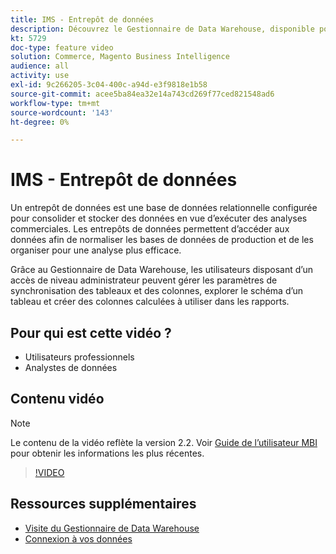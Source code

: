 ```yaml
---
title: IMS - Entrepôt de données
description: Découvrez le Gestionnaire de Data Warehouse, disponible pour les utilisateurs administrateurs dans MBI.
kt: 5729
doc-type: feature video
solution: Commerce, Magento Business Intelligence
audience: all
activity: use
exl-id: 9c266205-3c04-400c-a94d-e3f9818e1b58
source-git-commit: acee5ba84ea32e14a743cd269f77ced821548ad6
workflow-type: tm+mt
source-wordcount: '143'
ht-degree: 0%

---
```


# IMS - Entrepôt de données

Un entrepôt de données est une base de données relationnelle configurée pour consolider et stocker des données en vue d’exécuter des analyses commerciales. Les entrepôts de données permettent d’accéder aux données afin de normaliser les bases de données de production et de les organiser pour une analyse plus efficace.

Grâce au Gestionnaire de Data Warehouse, les utilisateurs disposant d’un accès de niveau administrateur peuvent gérer les paramètres de synchronisation des tableaux et des colonnes, explorer le schéma d’un tableau et créer des colonnes calculées à utiliser dans les rapports.

## Pour qui est cette vidéo ?

- Utilisateurs professionnels
- Analystes de données

## Contenu vidéo

>[!NOTE]
>
>Le contenu de la vidéo reflète la version 2.2. Voir [Guide de l’utilisateur MBI](https://docs.magento.com/mbi/) pour obtenir les informations les plus récentes.

>[!VIDEO](https://video.tv.adobe.com/v/35984?quality=12&learn=on)

## Ressources supplémentaires

- [Visite du Gestionnaire de Data Warehouse](https://docs.magento.com/mbi/data-analyst/data-warehouse-mgr/tour-dwm.html)
- [Connexion à vos données](https://docs.magento.com/mbi/data-analyst/importing-data/connecting-data/connecting-data.html)
